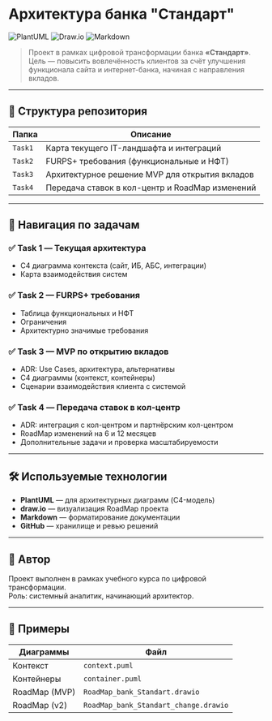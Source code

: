 # Архитектура банка "Стандарт"

![PlantUML](https://img.shields.io/badge/diagrams-PlantUML-blue?style=flat-square)
![Draw.io](https://img.shields.io/badge/tool-draw.io-orange?style=flat-square)
![Markdown](https://img.shields.io/badge/docs-Markdown-lightgrey?style=flat-square)

> Проект в рамках цифровой трансформации банка **«Стандарт»**. Цель — повысить вовлечённость клиентов за счёт улучшения функционала сайта и интернет-банка, начиная с направления вкладов.

---

## 📁 Структура репозитория

| Папка   | Описание                                       |
|--------|------------------------------------------------|
| `Task1` | Карта текущего IT-ландшафта и интеграций       |
| `Task2` | FURPS+ требования (функциональные и НФТ)       |
| `Task3` | Архитектурное решение MVP для открытия вкладов |
| `Task4` | Передача ставок в кол-центр и RoadMap изменений|

---

## 🧭 Навигация по задачам

### ✅ Task 1 — Текущая архитектура
- C4 диаграмма контекста (сайт, ИБ, АБС, интеграции)
- Карта взаимодействия систем

### ✅ Task 2 — FURPS+ требования
- Таблица функциональных и НФТ
- Ограничения
- Архитектурно значимые требования

### ✅ Task 3 — MVP по открытию вкладов
- ADR: Use Cases, архитектура, альтернативы
- C4 диаграммы (контекст, контейнеры)
- Сценарии взаимодействия клиента с системой

### ✅ Task 4 — Передача ставок в кол-центр
- ADR: интеграция с кол-центром и партнёрским кол-центром
- RoadMap изменений на 6 и 12 месяцев
- Дополнительные задачи и проверка масштабируемости

---

## 🛠 Используемые технологии

- **PlantUML** — для архитектурных диаграмм (C4-модель)
- **draw.io** — визуализация RoadMap проекта
- **Markdown** — форматирование документации
- **GitHub** — хранилище и ревью решений

---

## 📝 Автор
Проект выполнен в рамках учебного курса по цифровой трансформации.  
Роль: системный аналитик, начинающий архитектор.

---

## 🚀 Примеры

| Диаграммы       | Файл                                  |
|-----------------|---------------------------------------|
| Контекст        | `context.puml`                        |
| Контейнеры      | `container.puml`                      |
| RoadMap (MVP)   | `RoadMap_bank_Standart.drawio`        |
| RoadMap (v2)    | `RoadMap_bank_Standart_change.drawio` |


